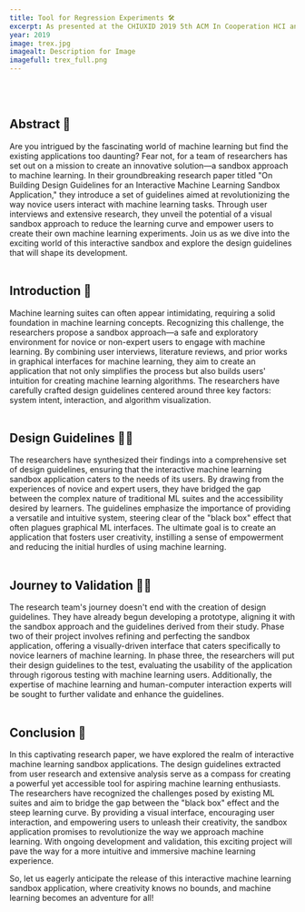 ```yaml
---
title: Tool for Regression Experiments 🛠️
excerpt: As presented at the CHIUXID 2019 5th ACM In Cooperation HCI and UX Conference
year: 2019
image: trex.jpg
imagealt: Description for Image
imagefull: trex_full.png
---
```

<br><br>

## Abstract 🎨 
Are you intrigued by the fascinating world of machine learning but find the existing applications too daunting? Fear not, for a team of researchers has set out on a mission to create an innovative solution—a sandbox approach to machine learning. In their groundbreaking research paper titled "On Building Design Guidelines for an Interactive Machine Learning Sandbox Application," they introduce a set of guidelines aimed at revolutionizing the way novice users interact with machine learning tasks. Through user interviews and extensive research, they unveil the potential of a visual sandbox approach to reduce the learning curve and empower users to create their own machine learning experiments. Join us as we dive into the exciting world of this interactive sandbox and explore the design guidelines that will shape its development. <br><br>

## Introduction 👋 
Machine learning suites can often appear intimidating, requiring a solid foundation in machine learning concepts. Recognizing this challenge, the researchers propose a sandbox approach—a safe and exploratory environment for novice or non-expert users to engage with machine learning. By combining user interviews, literature reviews, and prior works in graphical interfaces for machine learning, they aim to create an application that not only simplifies the process but also builds users' intuition for creating machine learning algorithms. The researchers have carefully crafted design guidelines centered around three key factors: system intent, interaction, and algorithm visualization.<br><br>

## Design Guidelines 👨‍💻 
The researchers have synthesized their findings into a comprehensive set of design guidelines, ensuring that the interactive machine learning sandbox application caters to the needs of its users. By drawing from the experiences of novice and expert users, they have bridged the gap between the complex nature of traditional ML suites and the accessibility desired by learners. The guidelines emphasize the importance of providing a versatile and intuitive system, steering clear of the "black box" effect that often plagues graphical ML interfaces. The ultimate goal is to create an application that fosters user creativity, instilling a sense of empowerment and reducing the initial hurdles of using machine learning.<br><br>

## Journey to Validation 🚶‍♂️
The research team's journey doesn't end with the creation of design guidelines. They have already begun developing a prototype, aligning it with the sandbox approach and the guidelines derived from their study. Phase two of their project involves refining and perfecting the sandbox application, offering a visually-driven interface that caters specifically to novice learners of machine learning. In phase three, the researchers will put their design guidelines to the test, evaluating the usability of the application through rigorous testing with machine learning users. Additionally, the expertise of machine learning and human-computer interaction experts will be sought to further validate and enhance the guidelines.<br><br>

## Conclusion 🧐 
In this captivating research paper, we have explored the realm of interactive machine learning sandbox applications. The design guidelines extracted from user research and extensive analysis serve as a compass for creating a powerful yet accessible tool for aspiring machine learning enthusiasts. The researchers have recognized the challenges posed by existing ML suites and aim to bridge the gap between the "black box" effect and the steep learning curve. By providing a visual interface, encouraging user interaction, and empowering users to unleash their creativity, the sandbox application promises to revolutionize the way we approach machine learning. With ongoing development and validation, this exciting project will pave the way for a more intuitive and immersive machine learning experience.

So, let us eagerly anticipate the release of this interactive machine learning sandbox application, where creativity knows no bounds, and machine learning becomes an adventure for all!